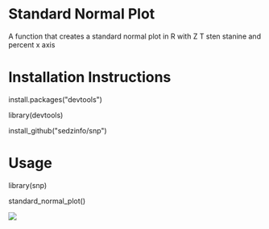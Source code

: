 # Standard Normal Plot

A function that creates a standard normal plot in R with Z T sten stanine and percent x axis

# Installation Instructions

install.packages("devtools")

library(devtools)

install_github("sedzinfo/snp")

# Usage

library(snp)

standard_normal_plot()

<img src="http://rpubs.com/sedzinfo/standard_normal">
